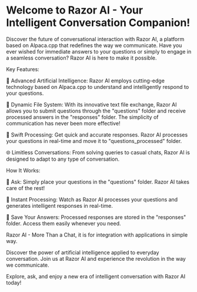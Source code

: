 # Welcome to Razor AI - Your Intelligent Conversation Companion!

Discover the future of conversational interaction with Razor AI, a platform based on Alpaca.cpp that redefines the way we communicate. Have you ever wished for immediate answers to your questions or simply to engage in a seamless conversation? Razor AI is here to make it possible.

Key Features:

🤖 Advanced Artificial Intelligence: Razor AI employs cutting-edge technology based on Alpaca.cpp to understand and intelligently respond to your questions.

📁 Dynamic File System: With its innovative text file exchange, Razor AI allows you to submit questions through the "questions" folder and receive processed answers in the "responses" folder. The simplicity of communication has never been more effective!

🔄 Swift Processing: Get quick and accurate responses. Razor AI processes your questions in real-time and move it to "questions_processed" folder.

🌐 Limitless Conversations: From solving queries to casual chats, Razor AI is designed to adapt to any type of conversation.

How It Works:

📂 Ask: Simply place your questions in the "questions" folder. Razor AI takes care of the rest!

🤯 Instant Processing: Watch as Razor AI processes your questions and generates intelligent responses in real-time.

💾 Save Your Answers: Processed responses are stored in the "responses" folder. Access them easily whenever you need.

Razor AI - More Than a Chat, it is for integration with applications in simple way.

Discover the power of artificial intelligence applied to everyday conversation. Join us at Razor AI and experience the revolution in the way we communicate.

Explore, ask, and enjoy a new era of intelligent conversation with Razor AI today!


